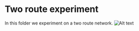 # Two route experiment

In this folder we experiment on a two route network.
![Alt text](img/two_route_network)
